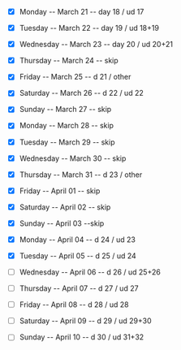 - [x] Monday -- March 21 -- day 18 / ud 17
- [x] Tuesday -- March 22 -- day 19 / ud 18+19
- [x] Wednesday -- March 23 -- day 20 / ud 20+21
- [x] Thursday -- March 24 -- skip
- [x] Friday -- March 25 -- d 21 / other
- [x] Saturday -- March 26 -- d 22 / ud 22
- [x] Sunday -- March 27 -- skip

- [x] Monday -- March 28 -- skip
- [x] Tuesday -- March 29 -- skip
- [x] Wednesday -- March 30 -- skip
- [x] Thursday -- March 31 -- d 23 / other
- [x] Friday -- April 01  -- skip
- [x] Saturday -- April 02 -- skip
- [x] Sunday -- April 03 --skip

- [x] Monday -- April 04 -- d 24 / ud 23
- [x] Tuesday -- April 05 -- d 25 / ud 24
- [ ] Wednesday -- April 06 -- d 26 / ud 25+26
- [ ] Thursday -- April 07 -- d 27 / ud 27
- [ ] Friday -- April 08 -- d 28 / ud 28
- [ ] Saturday -- April 09 -- d 29 / ud 29+30 
- [ ] Sunday -- April 10 -- d 30 / ud 31+32